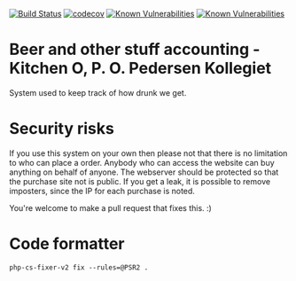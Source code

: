 [![Build Status](https://travis-ci.com/eKristensen/beer.svg?branch=master)](https://travis-ci.com/eKristensen/beer)
[![codecov](https://codecov.io/gh/eKristensen/beer/branch/master/graph/badge.svg)](https://codecov.io/gh/eKristensen/beer)
[![Known Vulnerabilities](https://snyk.io//test/github/eKristensen/beer/badge.svg?targetFile=composer.lock)](https://snyk.io//test/github/eKristensen/beer?targetFile=composer.lock)
[![Known Vulnerabilities](https://snyk.io//test/github/eKristensen/beer/badge.svg?targetFile=package.json)](https://snyk.io//test/github/eKristensen/beer?targetFile=package.json)


# Beer and other stuff accounting - Kitchen O, P. O. Pedersen Kollegiet

System used to keep track of how drunk we get.

# Security risks

If you use this system on your own then please not that there is no limitation to who can place a order. Anybody who can access the website can buy anything on behalf of anyone. The webserver should be protected so that the purchase site not is public. If you get a leak, it is possible to remove imposters, since the IP for each purchase is noted.

You're welcome to make a pull request that fixes this. :)

# Code formatter
<code>php-cs-fixer-v2 fix --rules=@PSR2 .</code>
